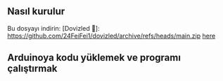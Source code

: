 
## Nasıl kurulur

Bu dosyayı indirin: [Dovizled 🔰]: https://github.com/24FeiFei1/dovizled/archive/refs/heads/main.zip
[here](myLib/README.md)


## Arduinoya kodu yüklemek ve programı çalıştırmak

